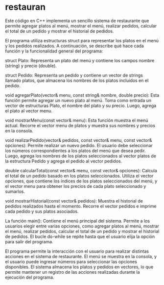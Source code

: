 # restauran
Este código en C++ implementa un sencillo sistema de restaurante que permite agregar platos al menú, mostrar el menú, realizar pedidos, calcular el total de un pedido y mostrar el historial de pedidos.

El programa utiliza estructuras struct para representar los platos en el menú y los pedidos realizados. A continuación, se describe qué hace cada función y la funcionalidad general del programa:

struct Plato: Representa un plato del menú y contiene los campos nombre (string) y precio (double).

struct Pedido: Representa un pedido y contiene un vector de strings llamado platos, que almacena los nombres de los platos incluidos en el pedido.

void agregarPlato(vector<Plato>& menu, const string& nombre, double precio): Esta función permite agregar un nuevo plato al menú. Toma como entrada un vector de estructuras Plato, el nombre del plato y su precio. Luego, agrega el plato al vector menu.

void mostrarMenu(const vector<Plato>& menu): Esta función muestra el menú actual. Recorre el vector menu de platos y muestra sus nombres y precios en la consola.

void realizarPedido(vector<Pedido>& pedidos, const vector<Plato>& menu, const vector<int>& opciones): Permite realizar un nuevo pedido. El usuario debe seleccionar los números correspondientes a los platos del menú que desea pedir. Luego, agrega los nombres de los platos seleccionados al vector platos de la estructura Pedido y agrega el pedido al vector pedidos.

double calcularTotal(const vector<Plato>& menu, const vector<int>& opciones): Calcula el total de un pedido basado en los platos seleccionados. Utiliza el vector opciones, que contiene los índices de los platos seleccionados del menú, y el vector menu para obtener los precios de cada plato seleccionado y sumarlos.

void mostrarHistorial(const vector<Pedido>& pedidos): Muestra el historial de pedidos realizados hasta el momento. Recorre el vector pedidos e imprime cada pedido y sus platos asociados.

La función main(): Contiene el menú principal del sistema. Permite a los usuarios elegir entre varias opciones, como agregar platos al menú, mostrar el menú, realizar pedidos, calcular el total de un pedido y mostrar el historial de pedidos. El bucle do-while se repite hasta que el usuario elija la opción para salir del programa.

El programa permite la interacción con el usuario para realizar distintas acciones en el sistema de restaurante. El menú se muestra en la consola, y el usuario puede ingresar números para seleccionar las opciones disponibles. El sistema almacena los platos y pedidos en vectores, lo que permite mantener un registro de las acciones realizadas durante la ejecución del programa.
